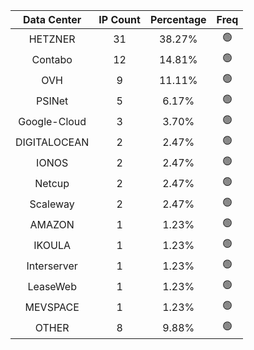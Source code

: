 | Data Center | IP Count | Percentage | Freq |
|:------------:|:--------:|:-----------:|:-----:|
| HETZNER | 31 | 38.27% | 🟢 |
| Contabo | 12 | 14.81% | 🟢 |
| OVH | 9 | 11.11% | 🟢 |
| PSINet | 5 | 6.17% | 🟢 |
| Google-Cloud | 3 | 3.70% | 🟢 |
| DIGITALOCEAN | 2 | 2.47% | 🟢 |
| IONOS | 2 | 2.47% | 🟢 |
| Netcup | 2 | 2.47% | 🟢 |
| Scaleway | 2 | 2.47% | 🟢 |
| AMAZON | 1 | 1.23% | 🟢 |
| IKOULA | 1 | 1.23% | 🟢 |
| Interserver | 1 | 1.23% | 🟢 |
| LeaseWeb | 1 | 1.23% | 🟢 |
| MEVSPACE | 1 | 1.23% | 🟢 |
| OTHER | 8 | 9.88% | 🟢 |
